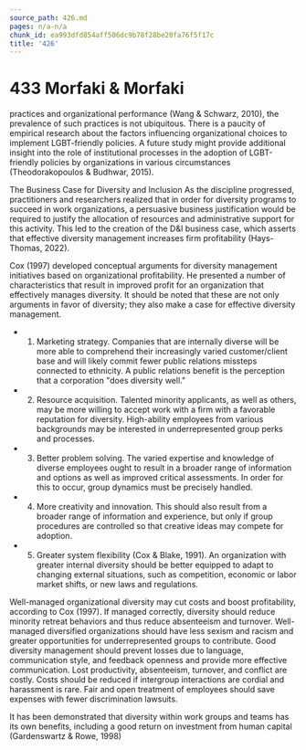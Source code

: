 ```yaml
---
source_path: 426.md
pages: n/a-n/a
chunk_id: ea993dfd854aff506dc9b78f28be20fa76f5f17c
title: '426'
---
```

# 433 Morfaki & Morfaki

practices and organizational performance (Wang & Schwarz, 2010), the prevalence of such practices is not ubiquitous. There is a paucity of empirical research about the factors influencing organizational choices to implement LGBT-friendly policies. A future study might provide additional insight into the role of institutional processes in the adoption of LGBT-friendly policies by organizations in various circumstances (Theodorakopoulos & Budhwar, 2015).

The Business Case for Diversity and Inclusion As the discipline progressed, practitioners and researchers realized that in order for diversity programs to succeed in work organizations, a persuasive business justification would be required to justify the allocation of resources and administrative support for this activity. This led to the creation of the D&I business case, which asserts that effective diversity management increases firm profitability (Hays-Thomas, 2022).

Cox (1997) developed conceptual arguments for diversity management initiatives based on organizational profitability. He presented a number of characteristics that result in improved profit for an organization that effectively manages diversity. It should be noted that these are not only arguments in favor of diversity; they also make a case for effective diversity management.

- 1. Marketing strategy. Companies that are internally diverse will be more able to comprehend their increasingly varied customer/client base and will likely commit fewer public relations missteps connected to ethnicity. A public relations benefit is the perception that a corporation "does diversity well."

- 2. Resource acquisition. Talented minority applicants, as well as others, may be more willing to accept work with a firm with a favorable reputation for diversity. High-ability employees from various backgrounds may be interested in underrepresented group perks and processes.

- 3. Better problem solving. The varied expertise and knowledge of diverse employees ought to result in a broader range of information and options as well as improved critical assessments. In order for this to occur, group dynamics must be precisely handled.

- 4. More creativity and innovation. This should also result from a broader range of information and experience, but only if group procedures are controlled so that creative ideas may compete for adoption.

- 5. Greater system flexibility (Cox & Blake, 1991). An organization with greater internal diversity should be better equipped to adapt to changing external situations, such as competition, economic or labor market shifts, or new laws and regulations.

Well-managed organizational diversity may cut costs and boost profitability, according to Cox (1997). If managed correctly, diversity should reduce minority retreat behaviors and thus reduce absenteeism and turnover. Well-managed diversified organizations should have less sexism and racism and greater opportunities for underrepresented groups to contribute. Good diversity management should prevent losses due to language, communication style, and feedback openness and provide more effective communication. Lost productivity, absenteeism, turnover, and conflict are costly. Costs should be reduced if intergroup interactions are cordial and harassment is rare. Fair and open treatment of employees should save expenses with fewer discrimination lawsuits.

It has been demonstrated that diversity within work groups and teams has its own benefits, including a good return on investment from human capital (Gardenswartz & Rowe, 1998)
